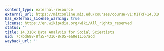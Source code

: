 ```yaml
---
content_type: external-resource
external_url: https://mitxonline.mit.edu/courses/course-v1:MITxT+14.310x/?utm_medium=ocw-website&utm_source=ocw-website&utm_campaign=dedp&utm_content=ocw-page-data-analysis-for-social-scientists
has_external_license_warning: true
license: https://en.wikipedia.org/wiki/All_rights_reserved
status: ''
title: 14.310x Data Analysis for Social Scientists
uid: 7c7bd688-8fa5-4316-8c05-ea0e11667acd
wayback_url: ''
---
```


